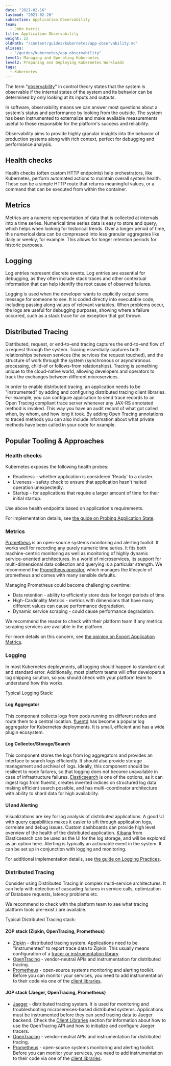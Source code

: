 ```yaml
---
date: "2021-02-16"
lastmod: "2021-02-26"
subsection: Application Observability
team:
  - John Harris
title: Application Observability
weight: 22
oldPath: "/content/guides/kubernetes/app-observability.md"
aliases:
  - "/guides/kubernetes/app-observability"
level1: Managing and Operating Kubernetes
level2: Preparing and Deploying Kubernetes Workloads
tags:
  - Kubernetes
---
```


The term "[observability](https://tanzu.vmware.com/what-is-observability)" in control theory states that the system is observable
if the internal states of the system and its behavior can be determined by only
looking at its inputs and outputs.

In software, observability means we can answer most questions about a system's
status and performance by looking from the outside. The system has been
instrumented to externalize and make available measurements useful to those
responsible for the platform's success and reliability.

Observability aims to provide highly granular insights into the behavior of
production systems along with rich context, perfect for debugging and
performance analysis.

## Health checks

Health checks (often custom HTTP endpoints) help orchestrators, like Kubernetes,
perform automated actions to maintain overall system health. These can be a
simple HTTP route that returns meaningful values, or a command that can be
executed from within the container.

## Metrics

Metrics are a numeric representation of data that is collected at intervals into
a time series. Numerical time series data is easy to store and query, which
helps when looking for historical trends. Over a longer period of time,
this numerical data can be compressed into less granular aggregates like daily
or weekly, for example. This allows for longer retention periods for
historic purposes.

## Logging

Log entries represent discrete events. Log entries are essential for debugging,
as they often include stack traces and other contextual information that can
help identify the root cause of observed failures.

Logging is used when the developer wants to explicitly output some message for
someone to see. It is coded directly into executable code, including passing
along values of relevant variables. When problems occur, the logs are useful for
debugging purposes, showing where a failure occurred, such as a stack trace for
an exception that got thrown.

## Distributed Tracing

Distributed, request, or end-to-end tracing captures the end-to-end flow of a
request through the system. Tracing essentially captures both relationships
between services (the services the request touched), and the structure of work
through the system (synchronous or asynchronous processing, child-of or
follows-from relationships). Tracing is something unique to the cloud-native
world, allowing developers and operators to track the exchanges between
different microservices.

In order to enable distributed tracing, an application needs to be "instrumented"
by adding and configuring distributed tracing client libraries. For example, you
can configure application to send trace records to an Open Tracing compliant
trace server whenever any JAX-RS annotated method is invoked. This way you have
an audit record of what got called when, by whom, and how long it took. By
adding Open Tracing annotations to traced methods you can also include
information about what private methods have been called in your code for
example.

## Popular Tooling & Approaches

### Health checks

Kubernetes exposes the following health probes:

- Readiness - whether application is considered 'Ready' to a cluster.
- Liveness - safety check to ensure that application hasn't halted operation unexpectedly.
- Startup - for applications that require a larger amount of time for their initial startup.

Use above health endpoints based on application's requirements.

For implementation details, see [the guide on Probing Application
State](../app-enhancements-probing-app-state).

### Metrics

[Prometheus](https://prometheus.io/) is an open-source systems monitoring and
alerting toolkit. It works well for recording any purely numeric time series. It
fits both machine-centric monitoring as well as monitoring of highly dynamic
service-oriented architectures. In a world of microservices, its support for
multi-dimensional data collection and querying is a particular strength. We
recommend the [Prometheus
operator](https://github.com/coreos/prometheus-operator), which manages the
lifecycle of prometheus and comes with many sensible defaults.

Managing Prometheus could become challenging overtime:

- Data retention - ability to efficiently store data for longer periods of time.
- High-Cardinality Metrics - metrics with dimensions that have many different
  values can cause performance degradation.
- Dynamic service scraping - could cause performance degradation.

We recommend the reader to check with their platform team if any metrics
scraping services are available in the platform.

For more details on this concern, see [the opinion on Export Application
Metrics](../app-enhancements#export-application-metrics).

### Logging

In most Kubernetes deployments, all logging should happen to standard out and
standard error. Additionally, most platform teams will offer developers a log
shipping solution, so you should check with your platform team to understand
how this works.

Typical Logging Stack:

#### Log Aggregator

This component collects logs from pods running on different nodes and route them
to a central location.
[fluentd](https://www.fluentd.org/) has become a
popular log aggregator for Kubernetes deployments. It is small, efficient and
has a wide plugin ecosystem.

#### Log Collector/Storage/Search

This component stores the logs from log aggregators and provides an interface to
search logs efficiently. It should also provide storage management and archival
of logs. Ideally, this component should be resilient to node failures, so that
logging does not become unavailable in case of infrastructure failures.
[Elasticsearch](https://www.elastic.co/products/elasticsearch) is one of the
options, as it can ingest logs from fluentd, creates inverted indices on
structured log data making efficient search possible, and has multi-coordinator
architecture with ability to shard data for high availability.

#### UI and Alerting

Visualizations are key for log analysis of distributed applications. A good UI
with query capabilities makes it easier to sift through application logs,
correlate and debug issues. Custom dashboards can provide high level overview of
the health of the distributed application.
[Kibana](https://www.elastic.co/products/kibana) from Elasticsearch can be used
as the UI for the log storage, and will be explored as an option here. Alerting
is typically an actionable event in the system. It can be set up in conjunction
with logging and monitoring.

For additional implementation details, see [the guide on Logging
Practices](../app-enhancements-logging-practices).

### Distributed Tracing

Consider using Distributed Tracing in complex multi-service architectures. It
can help with detection of cascading failures in service calls, optimization of
Database requests, latency problems etc.

We recommend to check with the platform team to see what tracing platform tools
pre-exist / are available.

Typical Distributed Tracing stack:

#### ZOP stack (Zipkin, OpenTracing, Prometheus)

- [Zipkin](https://zipkin.io/) - distributed tracing system. Applications need
  to be "instrumented" to report trace data to Zipkin. This usually means
  configuration of a [tracer or instrumentation
  library](https://zipkin.io/pages/tracers_instrumentation).
- [OpenTracing](https://opentracing.io/) - vendor-neutral APIs and
  instrumentation for distributed tracing.
- [Prometheus](https://prometheus.io/) - open-source systems monitoring and alerting toolkit. Before
  you can monitor your services, you need to add instrumentation to their code
  via one of the [client
  libraries](https://prometheus.io/docs/instrumenting/clientlibs/).

#### JOP stack (Jaeger, OpenTracing, Prometheus)

- [Jaeger](https://www.jaegertracing.io/) - distributed tracing system. It is
  used for monitoring and troubleshooting microservices-based distributed
  systems. Applications must be instrumented before they can send tracing data
  to Jaeger backend. Check the [Client
  Libraries](https://www.jaegertracing.io/docs/1.16/client-libraries/) section
  for information about how to use the OpenTracing API and how to initialize and
  configure Jaeger tracers.
- [OpenTracing](https://opentracing.io/) - vendor-neutral APIs and
  instrumentation for distributed tracing.
- [Prometheus](https://prometheus.io/) - open-source systems monitoring and alerting toolkit. Before
  you can monitor your services, you need to add instrumentation to their code
  via one of the [client
  libraries](https://prometheus.io/docs/instrumenting/clientlibs/).
